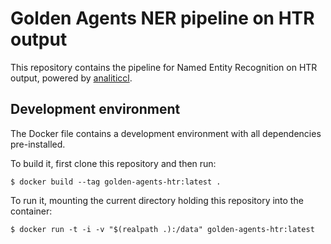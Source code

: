 # Golden Agents NER pipeline on HTR output

This repository contains the pipeline for Named Entity Recognition on HTR output, powered
by [analiticcl](https://github.com/proycon/analiticcl).

## Development environment

The Docker file contains a development environment with all dependencies pre-installed.

To build it, first clone this repository and then run:

``
$ docker build --tag golden-agents-htr:latest .
``

To run it, mounting the current directory holding this repository into the container:

``
$ docker run -t -i -v "$(realpath .):/data" golden-agents-htr:latest
``





